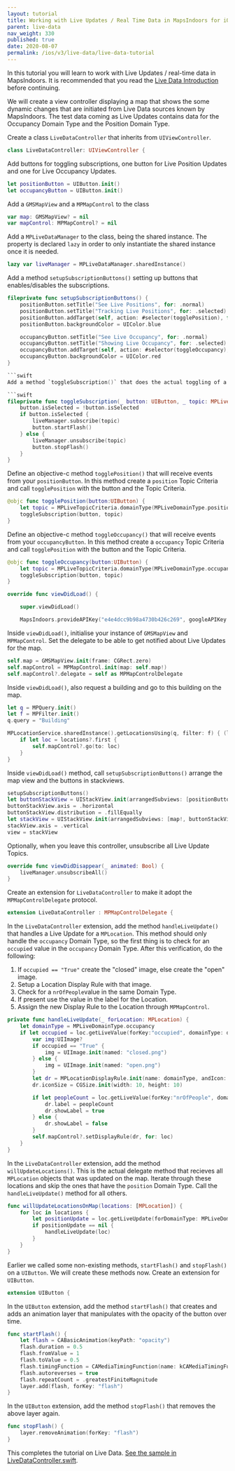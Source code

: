 ```yaml
---
layout: tutorial
title: Working with Live Updates / Real Time Data in MapsIndoors for iOS
parent: live-data
nav_weight: 330
published: true
date: 2020-08-07
permalink: /ios/v3/live-data/live-data-tutorial
---
```


In this tutorial you will learn to work with Live Updates / real-time data in MapsIndoors. It is recommended that you read the [Live Data Introduction](/ios/v3/live-data) before continuing.

We will create a view controller displaying a map that shows the some dynamic changes that are initiated from Live Data sources known by MapsIndoors. The test data coming as Live Updates contains data for the Occupancy Domain Type and the Position Domain Type.

Create a class `LiveDataController` that inherits from `UIViewController`.

```swift
class LiveDataController: UIViewController {
```

Add buttons for toggling subscriptions, one button for Live Position Updates and one for Live Occupancy Updates.

```swift
let positionButton = UIButton.init()
let occupancyButton = UIButton.init()
```

Add a `GMSMapView` and a `MPMapControl` to the class

```swift
var map: GMSMapView? = nil
var mapControl: MPMapControl? = nil
```

Add a `MPLiveDataManager` to the class, being the shared instance. The property is declared `lazy` in order to only instantiate the shared instance once it is needed.

```swift
lazy var liveManager = MPLiveDataManager.sharedInstance()
```

Add a method `setupSubscriptionButtons()` setting up buttons that enables/disables the subscriptions.

```swift
fileprivate func setupSubscriptionButtons() {
    positionButton.setTitle("See Live Positions", for: .normal)
    positionButton.setTitle("Tracking Live Positions", for: .selected)
    positionButton.addTarget(self, action: #selector(togglePosition), for: .touchUpInside)
    positionButton.backgroundColor = UIColor.blue

    occupancyButton.setTitle("See Live Occupancy", for: .normal)
    occupancyButton.setTitle("Showing Live Occupancy", for: .selected)
    occupancyButton.addTarget(self, action: #selector(toggleOccupancy), for: .touchUpInside)
    occupancyButton.backgroundColor = UIColor.red
}

```swift
Add a method `toggleSubscription()` that does the actual toggling of a subscription for a button based on the buttons `isSelected` flag. Swap current selected state for button. If the flag is true and the button is selected, call the Live Data Manager's `subscribe()` method with the given Topic Criteria. We will also call a `startFlash()`method that should make the button flash. More on this later. If the flag is false and the button is not selected, call the Live Data Manager's `unsubscribe()` method with the given Topic Criteria. Similarly we will call a `stopFlash()`method that should stop the button flash.

```swift
fileprivate func toggleSubscription(_ button: UIButton, _ topic: MPLiveTopicCriteria) {
    button.isSelected = !button.isSelected
    if button.isSelected {
        liveManager.subscribe(topic)
        button.startFlash()
    } else {
        liveManager.unsubscribe(topic)
        button.stopFlash()
    }
}
```

Define an objective-c method `togglePosition()` that will receive events from your `positionButton`. In this method create a `position` Topic Criteria and call `togglePosition` with the button and the Topic Criteria.

```swift
@objc func togglePosition(button:UIButton) {
    let topic = MPLiveTopicCriteria.domainType(MPLiveDomainType.position)
    toggleSubscription(button, topic)
}
```

Define an objective-c method `toggleOccupancy()` that will receive events from your `occupancyButton`. In this method create a `occupancy` Topic Criteria and call `togglePosition` with the button and the Topic Criteria.

```swift
@objc func toggleOccupancy(button:UIButton) {
    let topic = MPLiveTopicCriteria.domainType(MPLiveDomainType.occupancy)
    toggleSubscription(button, topic)
}

override func viewDidLoad() {

    super.viewDidLoad()

    MapsIndoors.provideAPIKey("e4e4dcc9b98a4730b426c269", googleAPIKey: nil)
```

Inside `viewDidLoad()`, initialise your instance of `GMSMapView` and `MPMapControl`. Set the delegate to be able to get notified about Live Updates for the map.

```swift
self.map = GMSMapView.init(frame: CGRect.zero)
self.mapControl = MPMapControl.init(map: self.map!)
self.mapControl?.delegate = self as MPMapControlDelegate
```

Inside `viewDidLoad()`, also request a building and go to this building on the map.

```swift
let q = MPQuery.init()
let f = MPFilter.init()
q.query = "Building"

MPLocationService.sharedInstance().getLocationsUsing(q, filter: f) { (locations, error) in
    if let loc = locations?.first {
        self.mapControl?.go(to: loc)
    }
}
```

Inside `viewDidLoad()` method, call `setupSubscriptionButtons()` arrange the map view and the buttons in stackviews.

```swift
setupSubscriptionButtons()
let buttonStackView = UIStackView.init(arrangedSubviews: [positionButton, occupancyButton])
buttonStackView.axis = .horizontal
buttonStackView.distribution = .fillEqually
let stackView = UIStackView.init(arrangedSubviews: [map!, buttonStackView])
stackView.axis = .vertical
view = stackView
```

Optionally, when you leave this controller, unsubscribe all Live Update Topics.

```swift
override func viewDidDisappear(_ animated: Bool) {
    liveManager.unsubscribeAll()
}
```

Create an extension for `LiveDataController` to make it adopt the `MPMapControlDelegate` protocol.

```swift
extension LiveDataController : MPMapControlDelegate {
```

In the `LiveDataController` extension, add the method `handleLiveUpdate()` that handles a Live Update for a `MPLocation`. This method should only handle the `occupancy` Domain Type, so the first thing is to check for an `occupied` value in the `occupancy` Domain Type. After this verification, do the following:

1. If `occupied == "True"` create the "closed" image, else create the "open" image.
1. Setup a Location Display Rule with that image.
1. Check for a `nrOfPeople`value in the same Domain Type.
1. If present use the value in the label for the Location.
1. Assign the new Display Rule to the Location through `MPMapControl`.

```swift
private func handleLiveUpdate(_ forLocation: MPLocation) {
    let domainType = MPLiveDomainType.occupancy
    if let occupied = loc.getLiveValue(forKey:"occupied", domainType: domainType) {
        var img:UIImage?
        if occupied == "True" {
            img = UIImage.init(named: "closed.png")
        } else {
            img = UIImage.init(named: "open.png")
        }
        let dr = MPLocationDisplayRule.init(name: domainType, andIcon: img, andZoomLevelOn: 15)!
        dr.iconSize = CGSize.init(width: 10, height: 10)

        if let peopleCount = loc.getLiveValue(forKey:"nrOfPeople", domainType: domainType) {
            dr.label = peopleCount
            dr.showLabel = true
        } else {
            dr.showLabel = false
        }
        self.mapControl?.setDisplayRule(dr, for: loc)
    }
}
```

In the `LiveDataController` extension, add the method `willUpdateLocations()`. This is the actual delegate method that recieves all `MPLocation` objects that was updated on the map. Iterate through these locations and skip the ones that have the `position` Domain Type. Call the `handleLiveUpdate()` method for all others.

```swift
func willUpdateLocationsOnMap(locations: [MPLocation]) {
    for loc in locations {
        let positionUpdate = loc.getLiveUpdate(forDomainType: MPLiveDomainType.position)
        if positionUpdate == nil {
            handleLiveUpdate(loc)
        }
    }
}
```

Earlier we called some non-existing methods, `startFlash()` and `stopFlash()` on a `UIButton`. We will create these methods now. Create an extension for `UIButton`.

```swift
extension UIButton {
```

In the `UIButton` extension, add the method `startFlash()` that creates and adds an animation layer that manipulates with the opacity of the button over time.

```swift
func startFlash() {
    let flash = CABasicAnimation(keyPath: "opacity")
    flash.duration = 0.5
    flash.fromValue = 1
    flash.toValue = 0.5
    flash.timingFunction = CAMediaTimingFunction(name: kCAMediaTimingFunctionEaseInEaseOut)
    flash.autoreverses = true
    flash.repeatCount = .greatestFiniteMagnitude
    layer.add(flash, forKey: "flash")
}
```

In the `UIButton` extension, add the method `stopFlash()` that removes the above layer again.

```swift
func stopFlash() {
    layer.removeAnimation(forKey: "flash")
}
```

This completes the tutorial on Live Data. [See the sample in LiveDataController.swift](<https://github.com/MapsIndoors/MapsIndoorsIOS/blob/master/Example/DemoSamples/Live Data/LiveDataController.swift>).

